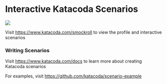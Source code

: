 # Interactive Katacoda Scenarios

[![](http://shields.katacoda.com/katacoda/smockroll/count.svg)](https://www.katacoda.com/smockroll "Get your profile on Katacoda.com")

Visit https://www.katacoda.com/smockroll to view the profile and interactive scenarios

### Writing Scenarios
Visit https://www.katacoda.com/docs to learn more about creating Katacoda scenarios

For examples, visit https://github.com/katacoda/scenario-example
